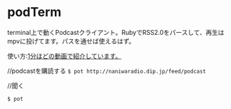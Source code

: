 podTerm
===============

terminal上で動くPodcastクライアント。RubyでRSS2.0をパースして、再生はmpvに投げてます。パスを通せば使えるはず。

使い方:[1分ほどの動画で紹介しています。](http://cfw4.dip.jp/wordpress/158)

//podcastを購読する
`$ pot http://naniwaradio.dip.jp/feed/podcast`

//聞く

`$ pot`
